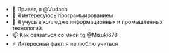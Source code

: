 - 👋 Привет, я @Vudach
- 👀 Я интересуюсь программированием
- 💞️ Я учусь в колледже информационных и промышленных технологий.
- 📫 Как связаться со мной tg @Mizuki678
- ⚡ Интересный факт: я не люблю учиться

<!---
Vudach/Vudach — это ✨ специальный ✨ репозиторий, поскольку его `README.md` (этот файл) присутствует в вашем профиле GitHub..
Вы можете нажать ссылку «Предварительный просмотр», чтобы просмотреть внесенные изменения..
--->
